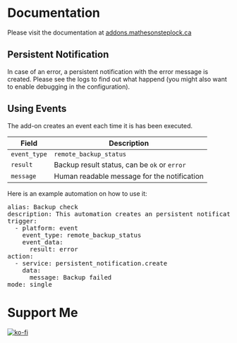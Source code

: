# Documentation

Please visit the documentation at [addons.mathesonsteplock.ca](https://addons.mathesonsteplock.ca/docs/addons/remote-backup/basic-config)

## Persistent Notification

In case of an error, a persistent notification with the error message is created. Please see the logs to find out what happend (you might also want to enable debugging in the configuration).

## Using Events

The add-on creates an event each time it is has been executed.

| Field        | Description                                  |
| ------------ | -------------------------------------------- |
| `event_type` | `remote_backup_status`                       |
| `result`     | Backup result status, can be `ok` or `error` |
| `message`    | Human readable message for the notification  |

Here is an example automation on how to use it:
<pre>
alias: Backup check
description: This automation creates an persistent notification in case the backup fails.
trigger:
  - platform: event
    event_type: remote_backup_status
    event_data:
      result: error
action:
  - service: persistent_notification.create
    data:
      message: Backup failed
mode: single
</pre>
# Support Me

[![ko-fi](https://ko-fi.com/img/githubbutton_sm.svg)](https://ko-fi.com/mathesonsteplock)
